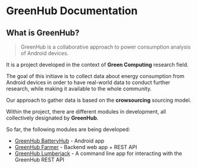 # GreenHub Documentation

## What is GreenHub?

> GreenHub is a collaborative approach to power consumption analysis of Android devices.

It is a project developed in the context of **Green Computing** research field.

The goal of this initiave is to collect data about energy consumption from Android devices in order to have real-world data to conduct further research, while making it available to the whole community.

Our approach to gather data is based on the **crowsourcing** sourcing model.

Within the project, there are different modules in development, all collectively designated by **GreenHub**.

So far, the following modules are being developed:

- [GreenHub BatteryHub](https://play.google.com/store/apps/details?id=com.hmatalonga.greenhub) - Android app
- [GreenHub Farmer](https://greenhub.di.ubi.pt/) - Backend web app + REST API
- [GreenHub Lumberjack](https://www.npmjs.com/package/greenhub-cli) - A command line app for interacting with the GreenHub REST API

